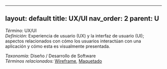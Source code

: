 
---
layout: default
title: UX/UI
nav_order: 2
parent: U
---

*Término:* UX/UI  
*Definición:* Experiencia de usuario (UX) y la interfaz de usuario (UI); aspectos relacionados con cómo los usuarios interactúan con una aplicación y cómo esta es visualmente presentada.

*Taxonomía:* Diseño / Desarrollo de Software  
*Términos relacionados:* [Wireframe](https://maleniski.github.io/diccionario-angl-tec-mx/docs/alfabeticamente/W/wireframe/), [Maquetado](https://maleniski.github.io/diccionario-angl-tec-mx/docs/alfabeticamente/M/maquetado/)
